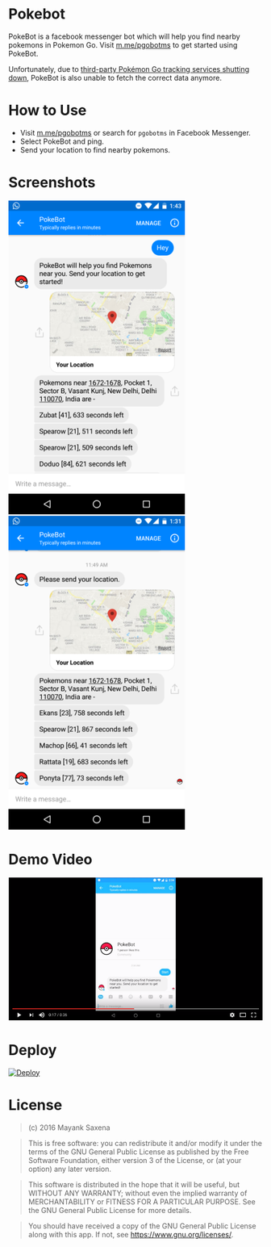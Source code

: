 # Pokebot
PokeBot is a facebook messenger bot which will help you find nearby pokemons in Pokemon Go. Visit [m.me/pgobotms](https://www.messenger.com/t/pgobotms/) to get started using PokeBot. 

Unfortunately, due to [third-party Pokémon Go tracking services shutting down](https://techcrunch.com/2016/08/01/third-party-pokemon-go-tracking-services-get-shut-down/), PokeBot is also unable to fetch the correct data anymore.  

# How to Use
- Visit [m.me/pgobotms](https://www.messenger.com/t/pgobotms/) or search for <code>pgobotms</code> in Facebook Messenger.
- Select PokeBot and ping. 
- Send your location to find nearby pokemons.

# Screenshots
![alt tag](https://github.com/mayank26saxena/PokeBot/blob/master/screenshots/screenshot2.png)
![alt tag](https://github.com/mayank26saxena/PokeBot/blob/master/screenshots/screenshot1.png)

# Demo Video
[![alt tag](https://github.com/mayank26saxena/PokeBot/blob/master/screenshots/screenshot4.png)](https://youtu.be/eShsuOf21Yo)

# Deploy

[![Deploy](https://www.herokucdn.com/deploy/button.svg)](https://heroku.com/deploy)

# License

>(c) 2016 Mayank Saxena 

>This is free software: you can redistribute it and/or modify it under the terms of the GNU General Public License as published by the Free Software Foundation, either version 3 of the License, or (at your option) any later version. 

>This software is distributed in the hope that it will be useful, but WITHOUT ANY WARRANTY; without even the implied warranty of MERCHANTABILITY or FITNESS FOR A PARTICULAR PURPOSE. See the GNU General Public License for more details. 

>You should have received a copy of the GNU General Public License along with this app. If not, see <https://www.gnu.org/licenses/>.
